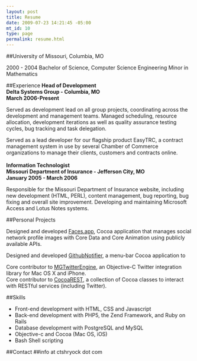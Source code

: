```yaml
--- 
layout: post
title: Resume
date: 2009-07-23 14:21:45 -05:00
mt_id: 10
type: page
permalink: resume.html
---
```


##University of Missouri, Columbia, MO 

2000 - 2004 
Bachelor of Science, Computer Science Engineering 
Minor in Mathematics

##Experience 
**Head of Development**  
**Delta Systems Group - Columbia, MO**  
**March 2006-Present**  
 
Served as development lead on all group projects, coordinating across the development and management teams.  Managed scheduling, resource allocation, development iterations as well as quality assurance testing cycles, bug tracking and task delegation.  

Served as a lead developer for our flagship product EasyTRC, a contract management system in use by several Chamber of Commerce organizations to manage their clients, customers and contracts online.
<br/><br />
**Information Technologist**  
**Missouri Department of Insurance - Jefferson City, MO**  
**January 2005 - March 2006**  

Responsible for the Missouri Department of Insurance website, including new development (HTML, PERL), content management, bug reporting, bug fixing and overall site improvement. Developing and maintaining Microsoft Access and Lotus Notes systems.

##Personal Projects

Designed and developed [Faces.app][4], Cocoa application that manages social network profile images with Core Data and Core Animation using publicly available APIs.

Designed and developed [GithubNotifier][5], a menu-bar Cocoa application to 

Core contributor to [MGTwitterEngine][1], an Objective-C Twitter integration library for Mac OS X and iPhone.  
Core contributor to [CocoaREST][2], a collection of Cocoa classes to interact with RESTful services (including Twitter).  

##Skills 

* Front-end development with HTML, CSS and Javascript
* Back-end development with PHP5, the Zend Framework, and Ruby on Rails
* Database development with PostgreSQL and MySQL
* Objective-c and Cocoa (Mac OS, iOS)
* Bash Shell scripting 

##Contact 
##info at ctshryock dot com

[1]: http://github.com/ctshryock/MGTwitterEngine
[2]: http://github.com/ctshryock/CocoaREST
[3]: http://github.com/ctshryock/jrfeedbackprovider
[4]: /faces-app.html
[5]: /git-notifi.html 
